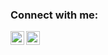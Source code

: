 ### Connect with me:
[<img align="left" alt="Kermit_xaro | DiscordServer" width="22px" src="https://media.discordapp.net/attachments/832678285808500738/832678621143367761/91_Discord_logo_logos-512.webp?width=461&height=461" />][Discordserver]
[<img align="left" alt="kermit_xaro | Instagram" width="22px" src="https://media.discordapp.net/attachments/832678285808500738/832679043240951849/4202090instagramlogosocialsocialmedia-115598_115703.png?width=461&height=461" />][instagram]















[Discordserver]: https://discord.gg/A2dbATeJve
[instagram]: https://instagram.com/kermit_xaro

